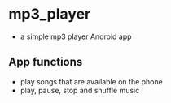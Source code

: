 # mp3_player
- a simple mp3 player Android app 

## App functions 
 
- play songs that are available on the phone 
- play, pause, stop and shuffle music 
